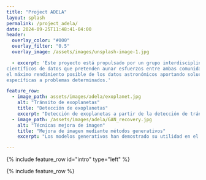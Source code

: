 ```yaml
---
title: "Project ADELA"
layout: splash
permalink: /project_adela/
date: 2024-09-25T11:48:41-04:00
header:
  overlay_color: "#000"
  overlay_filter: "0.5"
  overlay_image: /assets/images/unsplash-image-1.jpg

  - excerpt: 'Este proyecto está propulsado por un grupo interdisciplinar de astrónomos y
científicos de datos que pretenden aunar esfuerzos entre ambas comunidades para obtener
el máximo rendimiento posible de los datos astronómicos aportando soluciones de DL
específicas a problemas determinados.'

feature_row:
  - image_path: assets/images/adela/exoplanet.jpg
    alt: "Tránsito de exoplanetas"
    title: "Detección de exoplanetas"
    excerpt: "Detección de exoplanetas a partir de la detección de tránsitos, mediante el análisis automatizado de la curva de luz. "
  - image_path: /assets/images/adela/GAN_recovery.jpg
    alt: "Técnicas mejora de imagen"
    title: "Mejora de imagen mediante métodos generativos"
    excerpt: "Los modelos generativos han demostrado su utilidad en el campo de la generación de imágenes novedosas, pero también pueden ser adaptados y entrenados para resolver problemas de <em>denoising</em> y <em>super-resolution</em> en imagen astronómica."

---
```


{% include feature_row id="intro" type="left" %}

{% include feature_row %}

